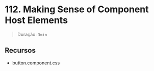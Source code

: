 # 112. Making Sense of Component Host Elements

> Duração: `3min`

## Recursos
- button.component.css
